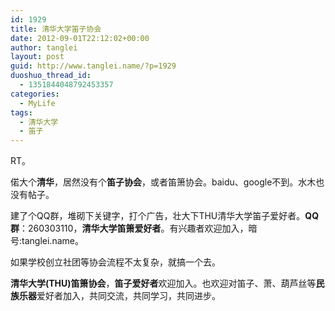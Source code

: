 ```yaml
---
id: 1929
title: 清华大学笛子协会
date: 2012-09-01T22:12:02+00:00
author: tanglei
layout: post
guid: http://www.tanglei.name/?p=1929
duoshuo_thread_id:
  - 1351844048792453357
categories:
  - MyLife
tags:
  - 清华大学
  - 笛子
---
```

RT。

偌大个**清华**，居然没有个**笛子协会**，或者笛箫协会。baidu、google不到。水木也没有帖子。

建了个QQ群，堆砌下关键字，打个广告，壮大下THU清华大学笛子爱好者。**QQ群**：260303110，**清华大学笛箫爱好者**。有兴趣者欢迎加入，暗号:tanglei.name。

如果学校创立社团等协会流程不太复杂，就搞一个去。

**清华大学(THU)笛箫协会**，**笛子爱好者**欢迎加入。也欢迎对笛子、萧、葫芦丝等**民族乐器**爱好者加入，共同交流，共同学习，共同进步。
